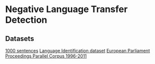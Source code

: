 # Negative Language Transfer Detection

## Datasets
[1000 sentences](https://www.kaggle.com/bryanpark/parallelsents)
[Language Identification dataset](https://www.kaggle.com/zarajamshaid/language-identification-datasst)
[European Parliament Proceedings Parallel Corpus 1996-2011](https://www.kaggle.com/djonafegnem/europarl-parallel-corpus-19962011)

